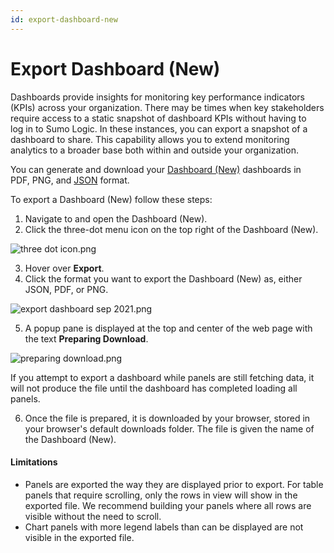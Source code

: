 ```yaml
---
id: export-dashboard-new
---
```


# Export Dashboard (New)

Dashboards provide insights for monitoring key performance indicators
(KPIs) across your organization. There may be times when key
stakeholders require access to a static snapshot of dashboard
KPIs without having to log in to Sumo Logic. In these instances, you
can export a snapshot of a dashboard to share. This capability allows
you to extend monitoring analytics to a broader base both within and
outside your organization.

You can generate and download your [Dashboard
(New)](Export_Dashboard_(New)/...md "Dashboard (New)") dashboards in
PDF, PNG, and
[JSON](../../01Start-Here/Library/Export-and-Import-Content-in-the-Library.md "Export and Import Content in the Library")
format.

To export a Dashboard (New) follow these steps:

1.  Navigate to and open the Dashboard (New).
2.  Click the three-dot menu icon on the top right of the Dashboard
    (New).

![three dot
icon.png](/img/dashboards-new/export-dashboard-new/three-dot-icon.png)

3.  Hover over **Export**.
4.  Click the format you want to export the Dashboard (New) as, either
    JSON, PDF, or PNG.

![export dashboard sep
2021.png](/img/dashboards-new/export-dashboard-new/export-dashboard-sep-2021.png)

5.  A popup pane is displayed at the top and center of the web page with
    the text **Preparing Download**. 

![preparing
download.png](/img/dashboards-new/export-dashboard-new/preparing-download.png)

If you attempt to export a dashboard while panels are still fetching
data, it will not produce the file until the dashboard has completed
loading all panels.

6.  Once the file is prepared, it is downloaded by your browser, stored
    in your browser's default downloads folder. The file is given the
    name of the Dashboard (New).

#### Limitations

-   Panels are exported the way they are displayed prior to export. For
    table panels that require scrolling, only the rows in view will show
    in the exported file. We recommend building your panels where all
    rows are visible without the need to scroll. 
-   Chart panels with more legend labels than can be displayed are not
    visible in the exported file.
